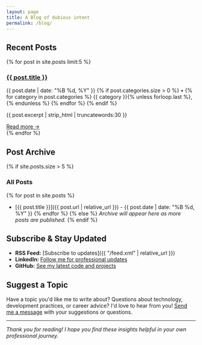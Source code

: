 ```yaml
---
layout: page
title: A Blog of dubious intent
permalink: /blog/
---
```


## Recent Posts

{% for post in site.posts limit:5 %}
<div class="card">
  <h3><a href="{{ post.url | relative_url }}">{{ post.title }}</a></h3>
  <p class="post-meta">{{ post.date | date: "%B %d, %Y" }}
  {% if post.categories.size > 0 %}
  •
  {% for category in post.categories %}
    <span class="category">{{ category }}</span>{% unless forloop.last %}, {% endunless %}
  {% endfor %}
  {% endif %}
  </p>
  <p>{{ post.excerpt | strip_html | truncatewords:30 }}</p>
  <a href="{{ post.url | relative_url }}">Read more →</a>
</div>
{% endfor %}

## Post Archive

{% if site.posts.size > 5 %}
### All Posts
{% for post in site.posts %}
- [{{ post.title }}]({{ post.url | relative_url }}) - {{ post.date | date: "%B %d, %Y" }}
{% endfor %}
{% else %}
*Archive will appear here as more posts are published.*
{% endif %}

## Subscribe & Stay Updated

- **RSS Feed:** [Subscribe to updates]({{ "/feed.xml" | relative_url }})
- **LinkedIn:** [Follow me for professional updates](https://linkedin.com/in/peter-van-onselen-a46b1b2b)
- **GitHub:** [See my latest code and projects](https://github.com/vanonselenp)

## Suggest a Topic

Have a topic you'd like me to write about? Questions about technology, development practices, or career advice? I'd love to hear from you! [Send me a message](/contact/) with your suggestions or questions.

---

*Thank you for reading! I hope you find these insights helpful in your own professional journey.*
